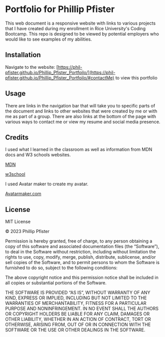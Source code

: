 # Portfolio for Phillip Pfister

This web document is a responsive website with links to various projects that I have created during my enrollment in Rice University's Coding Bootcamp.  This repo is designed to be viewed by potential employers who would like to see examples of my abilities.

## Installation

Navigate to the website: [https://phil-pfister.github.io/Phillip_Pfister_Portfoilo/](https://phil-pfister.github.io/Phillip_Pfister_Portfoilo/#contactMe) to view this portfolio

## Usage

There are links in the navigation bar that will take you to specific parts of the document and links to other websites that were created by me or with me as part of a group. There are also links at the bottom of the page with various ways to contact me or view my resume and social media presence.

## Credits

I used what I learned in the classroom as well as information from MDN docs and W3 schools websites.

[MDN](https://developer.mozilla.org/en-US/)

[w3school](https://www.w3schools.com/)

I used Avatar maker to create my avatar.

[Avatarmaker.com](avatarmaker.com)

## License

MIT License

© 2023 Phillip Pfister

Permission is hereby granted, free of charge, to any person obtaining a copy of this software and associated documentation files (the “Software”), to deal in the Software without restriction, including without limitation the rights to use, copy, modify, merge, publish, distribute, sublicense, and/or sell copies of the Software, and to permit persons to whom the Software is furnished to do so, subject to the following conditions:

The above copyright notice and this permission notice shall be included in all copies or substantial portions of the Software.

THE SOFTWARE IS PROVIDED “AS IS”, WITHOUT WARRANTY OF ANY KIND, EXPRESS OR IMPLIED, INCLUDING BUT NOT LIMITED TO THE WARRANTIES OF MERCHANTABILITY, FITNESS FOR A PARTICULAR PURPOSE AND NONINFRINGEMENT. IN NO EVENT SHALL THE AUTHORS OR COPYRIGHT HOLDERS BE LIABLE FOR ANY CLAIM, DAMAGES OR OTHER LIABILITY, WHETHER IN AN ACTION OF CONTRACT, TORT OR OTHERWISE, ARISING FROM, OUT OF OR IN CONNECTION WITH THE SOFTWARE OR THE USE OR OTHER DEALINGS IN THE SOFTWARE.

